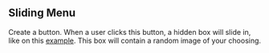 ## Sliding Menu

Create a button. When a user clicks this button, a hidden box will slide in, like on this [example](https://jsbin.com/wehotoqinu/edit?html,css,js,output). This box will contain a random image of your choosing.